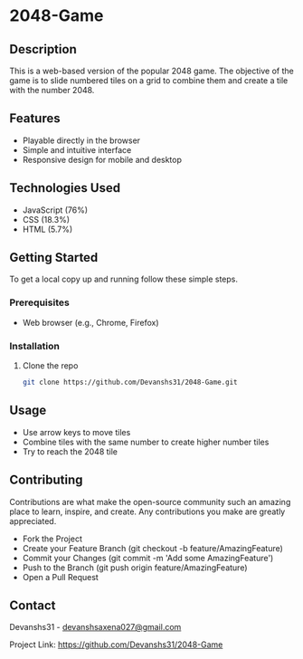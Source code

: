 # 2048-Game

## Description
This is a web-based version of the popular 2048 game. The objective of the game is to slide numbered tiles on a grid to combine them and create a tile with the number 2048.

## Features
- Playable directly in the browser
- Simple and intuitive interface
- Responsive design for mobile and desktop

## Technologies Used
- JavaScript (76%)
- CSS (18.3%)
- HTML (5.7%)

## Getting Started
To get a local copy up and running follow these simple steps.

### Prerequisites
- Web browser (e.g., Chrome, Firefox)

### Installation
1. Clone the repo
   ```sh
   git clone https://github.com/Devanshs31/2048-Game.git

## Usage
- Use arrow keys to move tiles
- Combine tiles with the same number to create higher number tiles
- Try to reach the 2048 tile
## Contributing
Contributions are what make the open-source community such an amazing place to learn, inspire, and create. Any contributions you make are greatly appreciated.

- Fork the Project
- Create your Feature Branch (git checkout -b feature/AmazingFeature)
- Commit your Changes (git commit -m 'Add some AmazingFeature')
- Push to the Branch (git push origin feature/AmazingFeature)
- Open a Pull Request

## Contact
Devanshs31 - devanshsaxena027@gmail.com

Project Link: https://github.com/Devanshs31/2048-Game  
